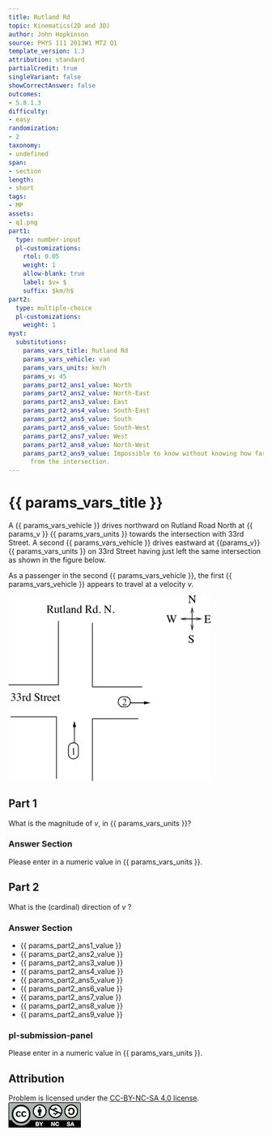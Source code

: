 ```yaml
---
title: Rutland Rd
topic: Kinematics(2D and 3D)
author: John Hopkinson
source: PHYS 111 2013W1 MT2 Q1
template_version: 1.3
attribution: standard
partialCredit: true
singleVariant: false
showCorrectAnswer: false
outcomes:
- 5.8.1.3
difficulty:
- easy
randomization:
- 2
taxonomy:
- undefined
span:
- section
length:
- short
tags:
- MP
assets:
- q1.png
part1:
  type: number-input
  pl-customizations:
    rtol: 0.05
    weight: 1
    allow-blank: true
    label: $v= $
    suffix: $km/h$
part2:
  type: multiple-choice
  pl-customizations:
    weight: 1
myst:
  substitutions:
    params_vars_title: Rutland Rd
    params_vars_vehicle: van
    params_vars_units: km/h
    params_v: 45
    params_part2_ans1_value: North
    params_part2_ans2_value: North-East
    params_part2_ans3_value: East
    params_part2_ans4_value: South-East
    params_part2_ans5_value: South
    params_part2_ans6_value: South-West
    params_part2_ans7_value: West
    params_part2_ans8_value: North-West
    params_part2_ans9_value: Impossible to know without knowing how far each car is
      from the intersection.
---
```

# {{ params_vars_title }}
A {{ params_vars_vehicle }} drives northward on Rutland Road North at {{ params_v }} {{ params_vars_units }} towards the intersection with 33rd Street.
A second {{ params_vars_vehicle }} drives eastward at {{params_v}} {{ params_vars_units }} on 33rd Street having just left the same intersection as shown in the figure below.

As a passenger in the second {{ params_vars_vehicle }}, the first {{ params_vars_vehicle }} appears to travel at a velocity $v$.

<img src="q1.png" width = 400px>

## Part 1

What is the magnitude of $v$, in {{ params_vars_units }}?

### Answer Section

Please enter in a numeric value in {{ params_vars_units }}.

## Part 2

What is the (cardinal) direction of $v$ ?

### Answer Section

- {{ params_part2_ans1_value }}
- {{ params_part2_ans2_value }}
- {{ params_part2_ans3_value }}
- {{ params_part2_ans4_value }}
- {{ params_part2_ans5_value }}
- {{ params_part2_ans6_value }}
- {{ params_part2_ans7_value }}
- {{ params_part2_ans8_value }}
- {{ params_part2_ans9_value }}

### pl-submission-panel

Please enter in a numeric value in {{ params_vars_units }}.

## Attribution

Problem is licensed under the [CC-BY-NC-SA 4.0 license](https://creativecommons.org/licenses/by-nc-sa/4.0/).<br> ![The Creative Commons 4.0 license requiring attribution-BY, non-commercial-NC, and share-alike-SA license.](https://raw.githubusercontent.com/firasm/bits/master/by-nc-sa.png)